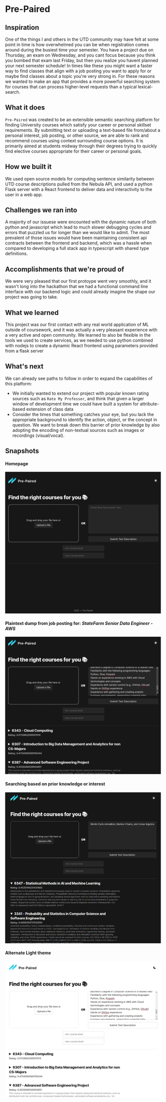 # Pre-Paired

## Inspiration
One of the things I and others in the UTD community may have felt at some point in time is how overwhelmed you can be when registration comes around during the busiest time your semester. You have a project due on Thursday, an exam on Wednesday, and you cant focus because you think you bombed that exam last Friday, but then you realize you havent planned your next semester schedule! In times like these you might want a faster way to find classes that align with a job posting you want to apply for or maybe find classes about a topic you're very strong in. For these reasons we wanted to make an app that provides a more powerful searching system for courses that can process higher-level requests than a typical lexical-search.

## What it does 
`Pre-Paired` was created to be an extensible semantic searching platform for finding University courses which satisfy your career or personal skillset requirements. By submitting text or uploading a text-based file from/about a personal interest, job posting, or other source, we are able to rank and recommend courses using context surrounding course options. It is primarily aimed at students midway through their degrees trying to quickly find elective courses appropriate for their career or personal goals.  

## How we built it 
We used open source models for computing sentence similarity between UTD course descriptions pulled from the Nebula API, and used a python Flask server with a React frontend to deliver data and interactivity to the user in a web app.

## Challenges we ran into
A majority of our issuese were encounted with the dynamic nature of both python and javascript which lead to much slower debugging cycles and errors that puzzled us for longer than we would like to admit. The most prevalent of those issues would have been maintaining consistent api contracts between the frontend and backend, which was a hassle when compared to developing a full stack app in typescript with shared type definitions.

## Accomplishments that we're proud of 
We were very pleased that our first protoype went very smoothly, and it wasn't long into the hackathon that we had a functional command line interface with our backend logic and could already imagine the shape our project was going to take.

## What we learned 
This project was our first contact with any real world application of ML outside of coursework, and it was actually a very pleasant experience with a very active and open community.
We learned to also be flexible in the tools we used to create services, as we needed to use python combined with nodejs to create a dynamic React frontend using parameters provided from a flask server

## What's next 
We can already see paths to follow in order to expand the capabilities of this platform:
- We initially wanted to extend our project with popular known rating sources such as `Rate My Professor`, and think that given a larger window of development time we could have built a system for attribute-based extension of class data
- Consider the times that something catches your eye, but you lack the appropriate background to identify the action, object, or the concept in question. We want to break down this barrier of prior knowledge by also adopting the encoding of non-textual sources such as images or recordings (visual/vocal).


## Snapshots

#### Homepage
![homepage](./docs/homepage.png)

#### Plaintext dump from job posting for: _StateFarm Senior Data Engineer - AWS_
![homepage](./docs/plaintext_job_posting.png)

#### Searching based on prior knowledge or interest
![homepage](./docs/prior_knowledge_search.png)

#### Alternate Light theme
![homepage](./docs/plaintext_job_posting_light.png)